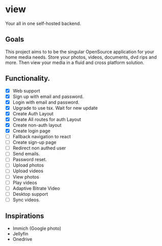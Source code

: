 # view

Your all in one self-hosted backend. 

## Goals

This project aims to to be the singular OpenSource application for your home media needs. Store your photos, videos, documents, dvd rips and more. Then view your media in a fluid and cross platform solution. 

## Functionality. 
- [x] Web support
- [x] Sign up with email and password.
- [x] Login with email and password.
- [x] Upgrade to use tsx. Wait for new update
- [x] Create Auth Layout
- [x] Create All routes for auth Layout
- [x] Create non-auth layout
- [x] Create login page
- [ ] Fallback navigation to react
- [ ] Create sign-up page
- [ ] Redirect non authed user
- [ ] Send emails.
- [ ] Password reset.
- [ ] Upload photos
- [ ] Upload videos
- [ ] View photos
- [ ] Play videos
- [ ] Adaptive Bitrate Video
- [ ] Desktop support
- [ ] Sync videos. 

## Inspirations
- Immich (Google photo)
- Jellyfin
- Onedrive
